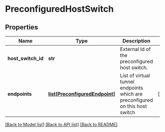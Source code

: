 # PreconfiguredHostSwitch

## Properties
Name | Type | Description | Notes
------------ | ------------- | ------------- | -------------
**host_switch_id** | **str** | External Id of the preconfigured host switch. | 
**endpoints** | [**list[PreconfiguredEndpoint]**](PreconfiguredEndpoint.md) | List of virtual tunnel endpoints which are preconfigured on this host switch | [optional] 

[[Back to Model list]](../README.md#documentation-for-models) [[Back to API list]](../README.md#documentation-for-api-endpoints) [[Back to README]](../README.md)

